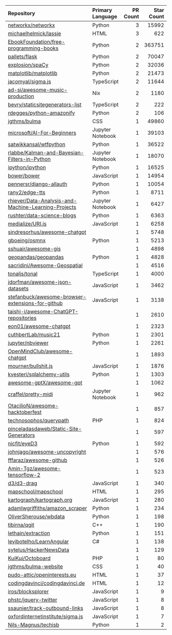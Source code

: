 | Repository | Primary Language | PR Count | Star Count |
| :-- | :-- | --: | --: |
| [networkx/networkx](https://github.com/networkx/networkx) | Python | 3 | 15992 |
| [michaelhelmick/lassie](https://github.com/michaelhelmick/lassie) | HTML | 3 | 622 |
| [EbookFoundation/free-programming-books](https://github.com/EbookFoundation/free-programming-books) | Python | 2 | 363751 |
| [pallets/flask](https://github.com/pallets/flask) | Python | 2 | 70047 |
| [explosion/spaCy](https://github.com/explosion/spaCy) | Python | 2 | 32036 |
| [matplotlib/matplotlib](https://github.com/matplotlib/matplotlib) | Python | 2 | 21473 |
| [jacomyal/sigma.js](https://github.com/jacomyal/sigma.js) | TypeScript | 2 | 11644 |
| [ad-si/awesome-music-production](https://github.com/ad-si/awesome-music-production) | Nix | 2 | 1180 |
| [bevry/staticsitegenerators-list](https://github.com/bevry/staticsitegenerators-list) | TypeScript | 2 | 222 |
| [rdegges/python-amazonify](https://github.com/rdegges/python-amazonify) | Python | 2 | 106 |
| [jgthms/bulma](https://github.com/jgthms/bulma) | CSS | 1 | 49860 |
| [microsoft/AI-For-Beginners](https://github.com/microsoft/AI-For-Beginners) | Jupyter Notebook | 1 | 39103 |
| [satwikkansal/wtfpython](https://github.com/satwikkansal/wtfpython) | Python | 1 | 36522 |
| [rlabbe/Kalman-and-Bayesian-Filters-in-Python](https://github.com/rlabbe/Kalman-and-Bayesian-Filters-in-Python) | Jupyter Notebook | 1 | 18070 |
| [ipython/ipython](https://github.com/ipython/ipython) | Python | 1 | 16525 |
| [bower/bower](https://github.com/bower/bower) | JavaScript | 1 | 14954 |
| [pennersr/django-allauth](https://github.com/pennersr/django-allauth) | Python | 1 | 10054 |
| [rany2/edge-tts](https://github.com/rany2/edge-tts) | Python | 1 | 8711 |
| [rhiever/Data-Analysis-and-Machine-Learning-Projects](https://github.com/rhiever/Data-Analysis-and-Machine-Learning-Projects) | Jupyter Notebook | 1 | 6427 |
| [rushter/data-science-blogs](https://github.com/rushter/data-science-blogs) | Python | 1 | 6363 |
| [medialize/URI.js](https://github.com/medialize/URI.js) | JavaScript | 1 | 6258 |
| [sindresorhus/awesome-chatgpt](https://github.com/sindresorhus/awesome-chatgpt) |  | 1 | 5748 |
| [gboeing/osmnx](https://github.com/gboeing/osmnx) | Python | 1 | 5213 |
| [sshuair/awesome-gis](https://github.com/sshuair/awesome-gis) |  | 1 | 4898 |
| [geopandas/geopandas](https://github.com/geopandas/geopandas) | Python | 1 | 4828 |
| [sacridini/Awesome-Geospatial](https://github.com/sacridini/Awesome-Geospatial) |  | 1 | 4516 |
| [tonaljs/tonal](https://github.com/tonaljs/tonal) | TypeScript | 1 | 4000 |
| [jdorfman/awesome-json-datasets](https://github.com/jdorfman/awesome-json-datasets) | JavaScript | 1 | 3462 |
| [stefanbuck/awesome-browser-extensions-for-github](https://github.com/stefanbuck/awesome-browser-extensions-for-github) | JavaScript | 1 | 3138 |
| [taishi-i/awesome-ChatGPT-repositories](https://github.com/taishi-i/awesome-ChatGPT-repositories) |  | 1 | 2610 |
| [eon01/awesome-chatgpt](https://github.com/eon01/awesome-chatgpt) |  | 1 | 2323 |
| [cuthbertLab/music21](https://github.com/cuthbertLab/music21) | Python | 1 | 2301 |
| [jupyter/nbviewer](https://github.com/jupyter/nbviewer) | Python | 1 | 2261 |
| [OpenMindClub/awesome-chatgpt](https://github.com/OpenMindClub/awesome-chatgpt) |  | 1 | 1893 |
| [mourner/bullshit.js](https://github.com/mourner/bullshit.js) | JavaScript | 1 | 1876 |
| [kvesteri/sqlalchemy-utils](https://github.com/kvesteri/sqlalchemy-utils) | Python | 1 | 1303 |
| [awesome-gptX/awesome-gpt](https://github.com/awesome-gptX/awesome-gpt) |  | 1 | 1062 |
| [craffel/pretty-midi](https://github.com/craffel/pretty-midi) | Jupyter Notebook | 1 | 962 |
| [OtacilioN/awesome-hacktoberfest](https://github.com/OtacilioN/awesome-hacktoberfest) |  | 1 | 857 |
| [technosophos/querypath](https://github.com/technosophos/querypath) | PHP | 1 | 824 |
| [pinceladasdaweb/Static-Site-Generators](https://github.com/pinceladasdaweb/Static-Site-Generators) |  | 1 | 597 |
| [nicfit/eyeD3](https://github.com/nicfit/eyeD3) | Python | 1 | 592 |
| [johnjago/awesome-uncopyright](https://github.com/johnjago/awesome-uncopyright) |  | 1 | 576 |
| [fffaraz/awesome-github](https://github.com/fffaraz/awesome-github) |  | 1 | 526 |
| [Amin-Tgz/awesome-tensorflow-2](https://github.com/Amin-Tgz/awesome-tensorflow-2) |  | 1 | 523 |
| [d3/d3-drag](https://github.com/d3/d3-drag) | JavaScript | 1 | 340 |
| [mapschool/mapschool](https://github.com/mapschool/mapschool) | HTML | 1 | 295 |
| [kartograph/kartograph.org](https://github.com/kartograph/kartograph.org) | JavaScript | 1 | 280 |
| [adamlwgriffiths/amazon_scraper](https://github.com/adamlwgriffiths/amazon_scraper) | Python | 1 | 234 |
| [OliverSherouse/wbdata](https://github.com/OliverSherouse/wbdata) | Python | 1 | 198 |
| [tibirna/qgit](https://github.com/tibirna/qgit) | C++ | 1 | 190 |
| [lethain/extraction](https://github.com/lethain/extraction) | Python | 1 | 151 |
| [levibotelho/LearnAngular](https://github.com/levibotelho/LearnAngular) | C# | 1 | 138 |
| [sytelus/HackerNewsData](https://github.com/sytelus/HackerNewsData) |  | 1 | 129 |
| [KuiKui/Octoboard](https://github.com/KuiKui/Octoboard) | PHP | 1 | 80 |
| [jgthms/bulma-website](https://github.com/jgthms/bulma-website) | CSS | 1 | 40 |
| [pudo-attic/openinterests.eu](https://github.com/pudo-attic/openinterests.eu) | HTML | 1 | 37 |
| [codingdavinci/codingdavinci.de](https://github.com/codingdavinci/codingdavinci.de) | HTML | 1 | 12 |
| [iros/blocksplorer](https://github.com/iros/blocksplorer) | JavaScript | 1 | 9 |
| [phstc/jquery-twitter](https://github.com/phstc/jquery-twitter) | JavaScript | 1 | 8 |
| [ssaunier/track-outbound-links](https://github.com/ssaunier/track-outbound-links) | JavaScript | 1 | 8 |
| [oxfordinternetinstitute/sigma.js](https://github.com/oxfordinternetinstitute/sigma.js) | JavaScript | 1 | 7 |
| [Nils-Magnus/techisb](https://github.com/Nils-Magnus/techisb) | Python | 1 | 2 |
